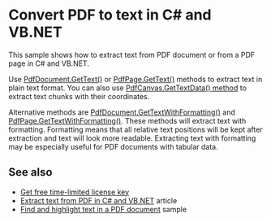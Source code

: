 # Convert PDF to text in C# and VB.NET
This sample shows how to extract text from PDF document or from a PDF page in C# and VB.NET.

Use [PdfDocument.GetText()](https://bitmiracle.com/pdf-library/api/pdfdocument-gettext) or [PdfPage.GetText()](https://bitmiracle.com/pdf-library/api/pdfpage-gettext) methods to extract text in plain text format. You can also use [PdfCanvas.GetTextData() method](https://bitmiracle.com/pdf-library/api/pdfcanvas-gettextdata) to extract text chunks with their coordinates.

Alternative methods are [PdfDocument.GetTextWithFormatting()](https://bitmiracle.com/pdf-library/api/pdfdocument-gettextwithformatting) and [PdfPage.GetTextWithFormatting()](https://bitmiracle.com/pdf-library/api/pdfpage-gettextwithformatting). These methods will extract text with formatting. Formatting means that all relative text positions will be kept after extraction and text will look more readable. Extracting text with formatting may be especially useful for PDF documents with tabular data.

## See also
* [Get free time-limited license key](https://bitmiracle.com/pdf-library/download)
* [Extract text from PDF in C# and VB.NET](https://bitmiracle.com/pdf-library/pdf-text/extract) article
* [Find and highlight text in a PDF document](/Samples/Text/FindAndHighlightText) sample